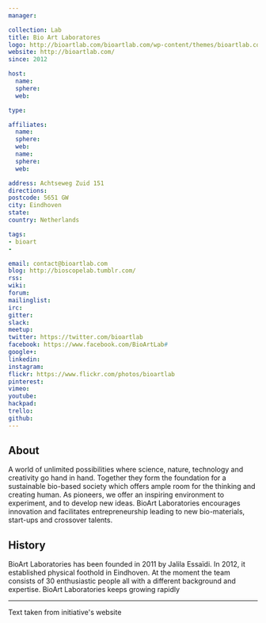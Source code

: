 ```yaml
---
manager:

collection: Lab
title: Bio Art Laboratores
logo: http://bioartlab.com/bioartlab.com/wp-content/themes/bioartlab.com/dist/images/logo.png
website: http://bioartlab.com/
since: 2012

host:
  name:
  sphere:
  web:

type:

affiliates:
  name:
  sphere:
  web:
  name:
  sphere:
  web:

address: Achtseweg Zuid 151
directions:
postcode: 5651 GW
city: Eindhoven
state:
country: Netherlands

tags:
- bioart
-

email: contact@bioartlab.com
blog: http://bioscopelab.tumblr.com/
rss:
wiki:
forum:
mailinglist:
irc:
gitter:
slack:
meetup:
twitter: https://twitter.com/bioartlab
facebook: https://www.facebook.com/BioArtLab#
google+:
linkedin:
instagram:
flickr: https://www.flickr.com/photos/bioartlab
pinterest:
vimeo:
youtube:
hackpad:
trello:
github:
---
```


## About
A world of unlimited possibilities where science, nature, technology and creativity go hand in hand. Together they form the foundation for a sustainable bio-based society which offers ample room for the thinking and creating human.
As pioneers, we offer an inspiring environment to experiment, and to develop new ideas. BioArt Laboratories encourages innovation and facilitates entrepreneurship leading to new bio-materials, start-ups and crossover talents.
## History
BioArt Laboratories has been founded in 2011 by Jalila Essaïdi. In 2012, it established physical foothold in Eindhoven.
At the moment the team consists of 30 enthusiastic people all with a different background and expertise. BioArt Laboratories keeps growing rapidly

---
Text taken from initiative's website
